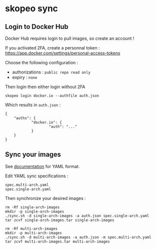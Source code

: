 # skopeo sync

## Login to Docker Hub

Docker Hub requires login to pull images, so create an account !

If you activated 2FA, create a personnal token : https://app.docker.com/settings/personal-access-tokens

Choose the following configuration :

- authorizations : `public repo read only`
- expiry : `none`

Then login then either login without 2FA

    skopeo login docker.io --authfile auth.json

Which results in `auth.json` :

    {
        "auths": {
                "docker.io": {
                        "auth": "..."
                }
        }
    }

## Sync your images

See [documentation](https://github.com/containers/skopeo/blob/main/docs/skopeo-sync.1.md#yaml-file-content-used-source-for---src-yaml) for YAML format.

Edit YAML sync specifications :

    spec.multi-arch.yaml
    spec.single-arch.yaml

Then synchronize your desired images :

    rm -Rf single-arch-images
    mkdir -p single-arch-images
	./sync.sh -d single-arch-images -a auth.json spec.single-arch.yaml
	tar zcvf single-arch-images.tar single-arch-images

    rm -Rf multi-arch-images
    mkdir -p multi-arch-images
	./sync.sh -d multi-arch-images -a auth.json -m spec.multi-arch.yaml
	tar zcvf multi-arch-images.tar multi-arch-images
